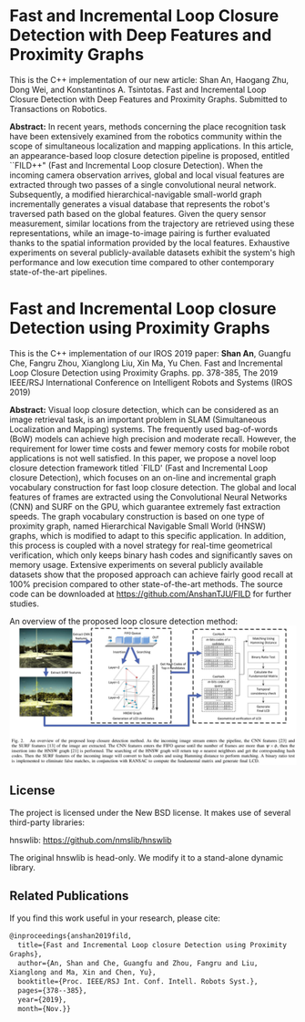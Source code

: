# Fast and Incremental Loop Closure Detection with Deep Features and Proximity Graphs

This is the C++ implementation of our new article:
Shan An, Haogang Zhu, Dong Wei, and Konstantinos A. Tsintotas. Fast and Incremental Loop Closure Detection with Deep Features and Proximity Graphs. Submitted to Transactions on Robotics.

**Abstract:** 
In recent years, methods concerning the place recognition task have been extensively examined from the robotics community within the scope of simultaneous localization and mapping applications.
In this article, an appearance-based loop closure detection pipeline is proposed, entitled ``FILD++" (Fast and Incremental Loop closure Detection).
When the incoming camera observation arrives, global and local visual features are extracted through two passes of a single convolutional neural network.
Subsequently, a modified hierarchical-navigable small-world graph incrementally generates a visual database that represents the robot's traversed path based on the global features.
Given the query sensor measurement, similar locations from the trajectory are retrieved using these representations, while an image-to-image pairing is further evaluated thanks to the spatial information provided by the local features.
Exhaustive experiments on several publicly-available datasets exhibit the system's high performance and low execution time compared to other contemporary state-of-the-art pipelines.


# Fast and Incremental Loop closure Detection using Proximity Graphs

This is the C++ implementation of our IROS 2019 paper:
**Shan An**, Guangfu Che, Fangru Zhou, Xianglong Liu, Xin Ma, Yu Chen. Fast and Incremental Loop Closure Detection using Proximity Graphs. pp. 378-385, The 2019 IEEE/RSJ International Conference on Intelligent Robots and Systems (IROS 2019) 

**Abstract:** Visual loop closure detection, which can be considered as an image retrieval task, is an important problem in SLAM (Simultaneous Localization and Mapping) systems. The frequently used bag-of-words (BoW) models can achieve high precision and moderate recall. However, the requirement for lower time costs and fewer memory costs for mobile robot applications is not well satisfied. In this paper, we propose a novel loop closure detection framework titled `FILD' (Fast and Incremental Loop closure Detection), which focuses on an on-line and incremental graph vocabulary construction for fast loop closure detection. The global and local features of frames are extracted using the Convolutional Neural Networks (CNN) and SURF on the GPU, which guarantee extremely fast extraction speeds. The graph vocabulary construction is based on one type of proximity graph, named Hierarchical Navigable Small World (HNSW) graphs, which is modified to adapt to this specific application. In addition, this process is coupled with a novel strategy for real-time geometrical verification, which only keeps binary hash codes and significantly saves on memory usage. Extensive experiments on several publicly available datasets show that the proposed approach can achieve fairly good recall at 100\% precision compared to other state-of-the-art methods. The source code can be downloaded at https://github.com/AnshanTJU/FILD for further studies.

An overview of the proposed loop closure detection method:
![Flowchart](./images/flowchart.jpg)

## License
The project is licensed under the New BSD license. It makes use of several third-party libraries:

hnswlib: https://github.com/nmslib/hnswlib

The original hnswlib is head-only. We modify it to a stand-alone dynamic library. 

## Related Publications
If you find this work useful in your research, please cite:
```
@inproceedings{anshan2019fild,
  title={Fast and Incremental Loop closure Detection using Proximity Graphs},
  author={An, Shan and Che, Guangfu and Zhou, Fangru and Liu, Xianglong and Ma, Xin and Chen, Yu},
  booktitle={Proc. IEEE/RSJ Int. Conf. Intell. Robots Syst.},
  pages={378--385},
  year={2019},
  month={Nov.}}
```
